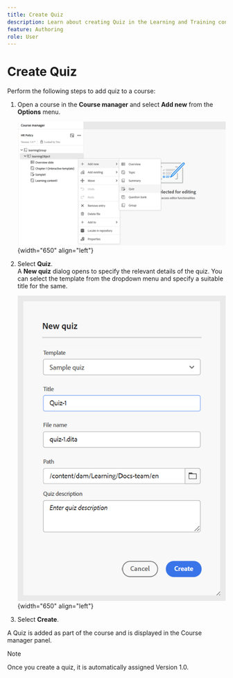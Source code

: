 ```yaml
---
title: Create Quiz
description: Learn about creating Quiz in the Learning and Training content.
feature: Authoring 
role: User
---
```

# Create Quiz

Perform the following steps to add quiz to a course: 

1. Open a course in the **Course manager** and select **Add new** from the **Options** menu.  

    ![](assets/workflow-quiz.png){width="650" align="left"}
    
1. Select **Quiz**.  
    A **New quiz** dialog opens to specify the relevant details of the quiz. You can select the template from the dropdown menu and specify a suitable title for the same.   

    ![](assets/create-quiz.png){width="650" align="left"}

1. Select **Create**. 
   
A Quiz is added as part of the course and is displayed in the Course manager panel. 
   
>[!NOTE]
>
>  Once you create a quiz, it is automatically assigned Version 1.0.

